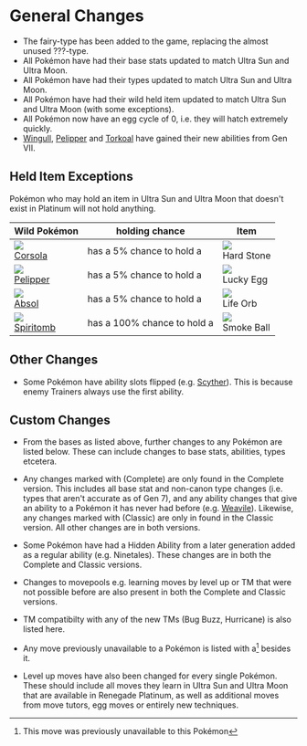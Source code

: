 # General Changes

- The fairy-type has been added to the game, replacing the almost unused ???-type.
- All Pokémon have had their base stats updated to match Ultra Sun and Ultra Moon.
- All Pokémon have had their types updated to match Ultra Sun and Ultra Moon.
- All Pokémon have had their wild held item updated to match Ultra Sun and Ultra Moon (with some exceptions).
- All Pokémon now have an egg cycle of 0, i.e. they will hatch extremely quickly.
- [Wingull], [Pelipper] and [Torkoal] have gained their new abilities from Gen VII.


## Held Item Exceptions

Pokémon who may hold an item in Ultra Sun and Ultra Moon that doesn't exist in Platinum will not hold anything.

Wild Pokémon             | holding chance              | Item
---                      | ---                         | ---
![][222]<br>   [Corsola] | has a 5% chance to hold a   | ![][hard-stone]<br> Hard Stone
![][279]<br>  [Pelipper] | has a 5% chance to hold a   | ![][lucky-egg]<br> Lucky Egg
![][359]<br>     [Absol] | has a 5% chance to hold a   | ![][life-orb]<br> Life Orb
![][442]<br> [Spiritomb] | has a 100% chance to hold a | ![][smoke-ball]<br> Smoke Ball


## Other Changes

- Some Pokémon have ability slots flipped (e.g. [Scyther]). This is because enemy Trainers always use the first ability.


## Custom Changes

- From the bases as listed above, further changes to any Pokémon are listed below. These can include changes to base stats, abilities, types etcetera.

- Any changes marked with (Complete) are only found in the Complete version. This includes all base stat and non-canon type changes (i.e. types that aren't accurate as of Gen 7), and any ability changes that give an ability to a Pokémon it has never had before (e.g. [Weavile]). Likewise, any changes marked with (Classic) are only in found in the Classic version. All other changes are in both versions.

- Some Pokémon have had a Hidden Ability from a later generation added as a regular ability (e.g. Ninetales). These changes are in both the Complete and Classic versions.

- Changes to movepools e.g. learning moves by level up or TM that were not possible before are also present in both the Complete and Classic versions.

- TM compatibilty with any of the new TMs (Bug Buzz, Hurricane) is also listed here.

- Any move previously unavailable to a Pokémon is listed with a[^1] besides it.

- Level up moves have also been changed for every single Pokémon. These should include all moves they learn in Ultra Sun and Ultra Moon that are available in Renegade Platinum, as well as additional moves from move tutors, egg moves or entirely new techniques.



[^1]: This move was previously unavailable to this Pokémon

[Scyther]: ../../pokemon_changes/123/
[Corsola]: ../../pokemon_changes/222/
[Wingull]: ../../pokemon_changes/278/
[Pelipper]: ../../pokemon_changes/279/
[Torkoal]: ../../pokemon_changes/324/
[Absol]: ../../pokemon_changes/359/
[Spiritomb]: ../../pokemon_changes/442/
[Weavile]: ../../pokemon_changes/461/
[hard-stone]: ../img/items/hard-stone.png
[life-orb]: ../img/items/life-orb.png
[lucky-egg]: ../img/items/lucky-egg.png
[smoke-ball]: ../img/items/smoke-ball.png
[222]: ../img/pokemon/222.png
[279]: ../img/pokemon/279.png
[359]: ../img/pokemon/359.png
[442]: ../img/pokemon/442.png
